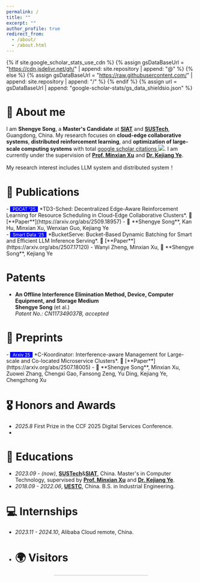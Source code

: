```yaml
---
permalink: /
title: ""
excerpt: ""
author_profile: true
redirect_from: 
  - /about/
  - /about.html
---
```


{% if site.google_scholar_stats_use_cdn %}
{% assign gsDataBaseUrl = "https://cdn.jsdelivr.net/gh/" | append: site.repository | append: "@" %}
{% else %}
{% assign gsDataBaseUrl = "https://raw.githubusercontent.com/" | append: site.repository | append: "/" %}
{% endif %}
{% assign url = gsDataBaseUrl | append: "google-scholar-stats/gs_data_shieldsio.json" %}

<span class='anchor' id='about-me'></span>

# 👋 About me
I am **Shengye Song**, a **Master's Candidate** at [**SIAT**](https://www.siat.ac.cn/) and [**SUSTech**](https://www.sustech.edu.cn/), Guangdong, China. My research focuses on **cloud-edge collaborative systems**, **distributed reinforcement learning**, and **optimization of large-scale computing systems** with total <a href='https://scholar.google.com/citations?user=jK27xLQAAAAJ&hl=zh-CN'>google scholar citations <a href='https://scholar.google.com/citations?user=jK27xLQAAAAJ&hl=zh-CN'><img src="https://img.shields.io/endpoint?url={{ url | url_encode }}&logo=Google%20Scholar&labelColor=f6f6f6&color=9cf&style=flat&label=citations"></a>. I am currently under the supervision of [**Prof. Minxian Xu**](https://www.minxianxu.info/) and [**Dr. Kejiang Ye**](https://people.ucas.ac.cn/~kejiang).

My research interest includes LLM system and distributed system！



# 📝 Publications 


<div class='paper-box-text' markdown="1">
- <span style="background-color: blue; color: white; font-size: 0.85em;">&nbsp;
  PDCAT '25 &nbsp;</span>
  *TD3-Sched: Decentralized Edge-Aware Reinforcement Learning for Resource Scheduling in Cloud-Edge Collaborative Clusters*. 📄 [**Paper**](https://arxiv.org/abs/2509.18957)  
  - 👤 **Shengye Song**, Kan Hu, Minxian Xu, Wenxian Guo, Kejiang Ye
</div>

<div class='paper-box-text' markdown="1">
- <span style="background-color: blue; color: white; font-size: 0.85em;">&nbsp;
  Smart Data '25 &nbsp;</span>
  *BucketServe: Bucket-Based Dynamic Batching for Smart and Efficient LLM Inference Serving*. 📄 [**Paper**](https://arxiv.org/abs/2507.17120)
  -  Wanyi Zheng, Minxian Xu, 👤 **Shengye Song**, Kejiang Ye
</div>

#  Patents
- **An Offline Interference Elimination Method, Device, Computer Equipment, and Storage Medium**  
  **Shengye Song** (et al.)  
  *Patent No.: CN117349037B, accepted*  


#  📰 Preprints

<div class='paper-box-text' markdown="1">
- <span style="background-color: blue; color: white; font-size: 0.85em;">&nbsp;
  Arxiv 25 &nbsp;</span>
  *C-Koordinator: Interference-aware Management for Large-scale and Co-located Microservice Clusters*.  📄 [**Paper**](https://arxiv.org/abs/2507.18005)  
  - 👤 **Shengye Song**, Minxian Xu, Zuowei Zhang, Chengxi Gao, Fansong Zeng, Yu Ding, Kejiang Ye, Chengzhong Xu
</div>

# 🎖 Honors and Awards
- *2025.8* First Prize in the CCF 2025 Digital Services Conference.
- 

# 📖 Educations
- *2023.09 - (now)*, [**SUSTech**](https://www.sustech.edu.cn/)&[**SIAT**](https://www.siat.ac.cn/), China. Master's in Computer Technology, supervised by  [**Prof. Minxian Xu**](https://www.minxianxu.info/) and  [**Dr. Kejiang Ye**](https://people.ucas.ac.cn/~kejiang).
- *2018.09 - 2022.06*, [**UESTC**](https://www.uestc.edu.cn/), China. B.S. in Industrial Engineering.



# 💻 Internships
- *2023.11 - 2024.10*, Alibaba Cloud remote, China.

- # 🌍 Visitors
<div style="width: 250px; margin: auto; border: 1px solid #ddd; border-radius: 10px;">
    <script type="text/javascript" id="mapmyvisitors" src="//mapmyvisitors.com/map.js?d=xfHZrCwVWeTUpPyh_V2GIKfmaVidU6pmDdDrefgq0yE&cl=ffffff&w=a"></script>
</div>
